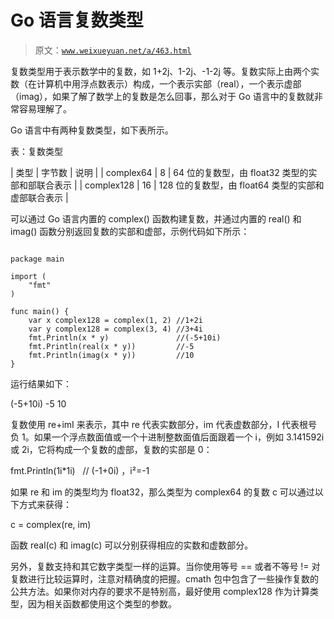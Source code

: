 # Go 语言复数类型

> 原文：[`www.weixueyuan.net/a/463.html`](http://www.weixueyuan.net/a/463.html)

复数类型用于表示数学中的复数，如 1+2j、1-2j、-1-2j 等。复数实际上由两个实数（在计算机中用浮点数表示）构成，一个表示实部（real），一个表示虚部（imag），如果了解了数学上的复数是怎么回事，那么对于 Go 语言中的复数就非常容易理解了。

Go 语言中有两种复数类型，如下表所示。

表：复数类型

| 类型 | 字节数 | 说明 |
| complex64 | 8 | 64 位的复数型，由 float32 类型的实部和部联合表示 |
| complex128 | 16 | 128 位的复数型，由 float64 类型的实部和虚部联合表示 |

可以通过 Go 语言内置的 complex() 函数构建复数，并通过内置的 real() 和 imag() 函数分别返回复数的实部和虚部，示例代码如下所示：

```

package main

import (
    "fmt"
)

func main() {
    var x complex128 = complex(1, 2) //1+2i
    var y complex128 = complex(3, 4) //3+4i
    fmt.Println(x * y)               //(-5+10i)
    fmt.Println(real(x * y))         //-5
    fmt.Println(imag(x * y))         //10
}
```

运行结果如下：

(-5+10i)
-5
10

复数使用 re+imI 来表示，其中 re 代表实数部分，im 代表虚数部分，I 代表根号负 1。如果一个浮点数面值或一个十进制整数面值后面跟着一个 i，例如 3.141592i 或 2i，它将构成一个复数的虚部，复数的实部是 0：

fmt.Println(1i*1i)   // (-1+0i) ，i²=-1

如果 re 和 im 的类型均为 float32，那么类型为 complex64 的复数 c 可以通过以下方式来获得：

c = complex(re, im)

函数 real(c) 和 imag(c) 可以分别获得相应的实数和虚数部分。

另外，复数支持和其它数字类型一样的运算。当你使用等号 == 或者不等号 != 对复数进行比较运算时，注意对精确度的把握。cmath 包中包含了一些操作复数的公共方法。如果你对内存的要求不是特别高，最好使用 complex128 作为计算类型，因为相关函数都使用这个类型的参数。